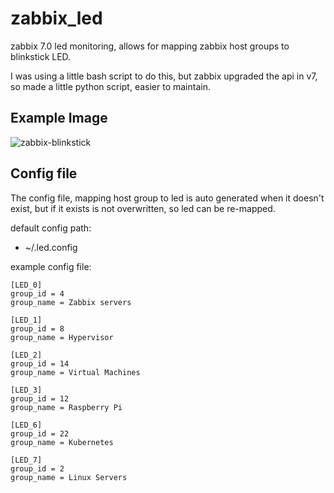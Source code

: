 # zabbix_led

zabbix 7.0 led monitoring, allows for mapping zabbix host groups to blinkstick LED.

I was using a little bash script to do this, but zabbix upgraded the api in v7, so made a little python script, easier to maintain.

## Example Image

![zabbix-blinkstick](https://github.com/mikejonesey/zabbix_led/assets/8503626/27b55887-0c52-45d7-933b-03e7597c9516)


## Config file

The config file, mapping host group to led is auto generated when it doesn't exist, but if it exists is not overwritten, so led can be re-mapped.

default config path:

- ~/.led.config

example config file:

```
[LED_0]
group_id = 4
group_name = Zabbix servers

[LED_1]
group_id = 8
group_name = Hypervisor

[LED_2]
group_id = 14
group_name = Virtual Machines

[LED_3]
group_id = 12
group_name = Raspberry Pi

[LED_6]
group_id = 22
group_name = Kubernetes

[LED_7]
group_id = 2
group_name = Linux Servers

```
